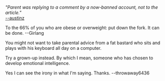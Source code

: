 *"Parent was replying to a comment by a now-banned account, not to the article."*  
  [--austinz](https://news.ycombinator.com/user?id=austinz)

To the 66% of you who are obese or overweight: put down the fork. It can be done.
  --Girlang

You might <i></i>not<i></i> want to take parental advice from a fat bastard who sits and plays with his keyboard all day on a computer.<p>Try a grown-up instead. By which I mean, someone who has chosen to develop emotional intelligence.<p>Yes I can see the irony in what I&#x27;m saying. Thanks.
  --throwaway6436

